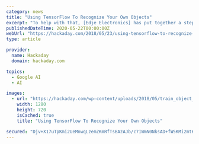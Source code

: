 ```yaml
---
category: news
title: "Using TensorFlow To Recognize Your Own Objects"
excerpt: "To help with that, [Edje Electronics] has put together a step-by-step guide to using TensorFlow to retrain Google’s Inception object recognizer. He does it for Windows 10 since there’s already ..."
publishedDateTime: 2020-05-22T00:00:00Z
webUrl: "https://hackaday.com/2018/05/23/using-tensorflow-to-recognize-your-own-objects/"
type: article

provider:
  name: Hackaday
  domain: hackaday.com

topics:
  - Google AI
  - AI

images:
  - url: "https://hackaday.com/wp-content/uploads/2018/05/train_object_recognizer_for_cards_fe21.jpg"
    width: 1280
    height: 720
    isCached: true
    title: "Using TensorFlow To Recognize Your Own Objects"

secured: "Djv+X17uTpKmi2UeMnwqLzemZKmRfTsBAzAJb/c7IWmN0NksAD+fW5KMi2mtKmNxgJdC9w1GH9aWyMDPREuwwbZi2oEfWarA5yar5bnU9ruEjC+N3LfIcC+uC2FVK/gSdxngeimWua/LXcweLt+4sSisOPInTJPSP/5UXL7oDJyyy+1ND/5ZnY3e/uCNoKLACxMFMnL5p2cm2XHO8hYbkjO5QN8xgcM7apUCCVCZ6Gb2eQavCaCCoBH7XelG60oLYeqAIj2uh4e55W/e0D7ybh0et9jeLLcbDB2vRDxkiiALUEA4nErwUivTN3I0uhiE;dXMlsYvCF74Kh4ac/f3hWA=="
---
```


